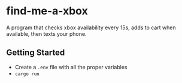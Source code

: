 # find-me-a-xbox
A program that checks xbox availability every 15s, adds to cart when available, then texts your phone.

## Getting Started
- Create a `.env` file with all the proper variables
- `cargo run`
